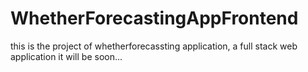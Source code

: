 # WhetherForecastingAppFrontend
this is the project of whetherforecassting application, a full stack web application it will be soon...

